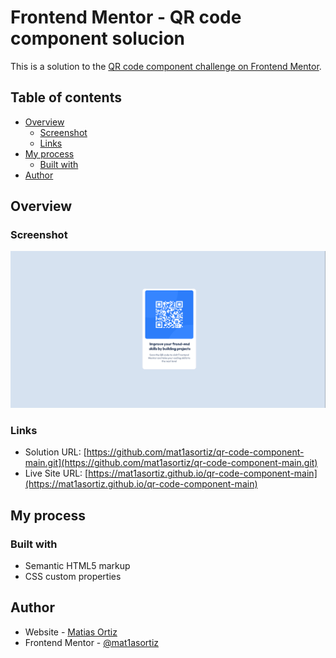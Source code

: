 # Frontend Mentor - QR code component solucion

This is a solution to the [QR code component challenge on Frontend Mentor](https://www.frontendmentor.io/challenges/qr-code-component-iux_sIO_H).

## Table of contents

- [Overview](#overview)
  - [Screenshot](#screenshot)
  - [Links](#links)
- [My process](#my-process)
  - [Built with](#built-with)
- [Author](#author)


## Overview

### Screenshot

![](./screenshot.PNG)

### Links

- Solution URL: [https://github.com/mat1asortiz/qr-code-component-main.git](https://github.com/mat1asortiz/qr-code-component-main.git)
- Live Site URL: [https://mat1asortiz.github.io/qr-code-component-main](https://mat1asortiz.github.io/qr-code-component-main)

## My process

### Built with

- Semantic HTML5 markup
- CSS custom properties

## Author

- Website - [Matias Ortiz](https://portafolio-matias-ortiz.000webhostapp.com/)
- Frontend Mentor - [@mat1asortiz](https://www.frontendmentor.io/profile/mat1asortiz)

